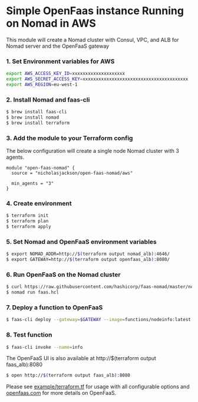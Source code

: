 # Simple OpenFaas instance Running on Nomad in AWS
This module will create a Nomad cluster with Consul, VPC, and ALB for Nomad server and the OpenFaaS gateway

### 1. Set Environment variables for AWS

```bash
export AWS_ACCESS_KEY_ID=xxxxxxxxxxxxxxxxxxxx
export AWS_SECRET_ACCESS_KEY=xxxxxxxxxxxxxxxxxxxxxxxxxxxxxxxxxxxxxxxx
export AWS_REGION=eu-west-1
```

### 2. Install Nomad and faas-cli

```bash
$ brew install faas-cli
$ brew install nomad
$ brew install terraform
```

### 3. Add the module to your Terraform config
The below configuration will create a single node Nomad cluster with 3 agents.

```hcl
module "open-faas-nomad" {
  source = "nicholasjackson/open-faas-nomad/aws"

  min_agents = "3"
}
```

### 4. Create environment

```bash
$ terraform init  
$ terraform plan  
$ terraform apply
```

### 5. Set Nomad and OpenFaaS environment variables

```bash
$ export NOMAD_ADDR=http://$(terraform output nomad_alb):4646/  
$ export GATEWAY=http://$(terraform output openfaas_alb):8080/
```

### 6. Run OpenFaaS on the Nomad cluster

```bash
$ curl https://raw.githubusercontent.com/hashicorp/faas-nomad/master/nomad_job_files/faas.hcl -o faas.hcl
$ nomad run faas.hcl
```

### 7. Deploy a function to OpenFaaS

```bash
$ faas-cli deploy --gateway=$GATEWAY --image=functions/nodeinfo:latest --name=info --handler=node main.js
```

### 8. Test function

```bash
$ faas-cli invoke --name=info
```
  
The OpenFaaS UI is also available at http://$(terraform output faas_alb):8080

```bash
$ open http://$(terraform output faas_alb):8080
```
   
Please see [example/terraform.tf](https://github.com/nicholasjackson/terraform-aws-open-faas-nomad/blob/master/example/terraform.tf) for usage with all configurable options and 
[openfaas.com](http://openfaas.com) for more details on OpenFaaS.
